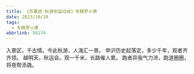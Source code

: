 ```yaml
---
title: 《苏幕遮·秋游衔运动会》专精罗小黑
date: 2023/10/28
tags:
  - 专精罗小黑
abbrlink: 58174
---
```


入景区，千古情。今此秋游，人海汇一景。
申沪历史起落定，多少千年，观者齐齐领。
越明天，秋运会。观一千米，长路催人累。
跑者异我气力沛，跑道圈圈，将夜帮添毳。
